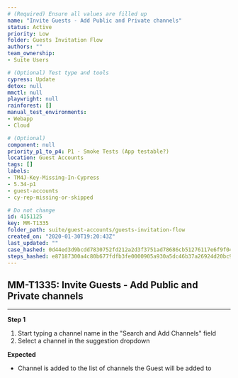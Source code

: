 ```yaml
---
# (Required) Ensure all values are filled up
name: "Invite Guests - Add Public and Private channels"
status: Active
priority: Low
folder: Guests Invitation Flow
authors: ""
team_ownership: 
- Suite Users

# (Optional) Test type and tools
cypress: Update
detox: null
mmctl: null
playwright: null
rainforest: []
manual_test_environments: 
- Webapp
- Cloud

# (Optional)
component: null
priority_p1_to_p4: P1 - Smoke Tests (App testable?)
location: Guest Accounts
tags: []
labels: 
- TM4J-Key-Missing-In-Cypress
- 5.34-p1
- guest-accounts
- cy-rep-missing-or-skipped

# Do not change
id: 4151125
key: MM-T1335
folder_path: suite/guest-accounts/guests-invitation-flow
created_on: "2020-01-30T19:20:43Z"
last_updated: ""
case_hashed: 0d44ed3d9bcdd7830752fd212a2d3f3751ad78686cb51276117e6f9f0449ec13160c7b63c852c75b42e2d93231bcb8d7
steps_hashed: e87187300a4c80b677fdfb3fe0000905a930a5dc46b37a26924d20bc9cda476e851fcd67d2f71ca75d759375ac257884
---
```


## MM-T1335: Invite Guests - Add Public and Private channels

---

**Step 1**

1. Start typing a channel name in the "Search and Add Channels" field
2. Select a channel in the suggestion dropdown

**Expected**

- Channel is added to the list of channels the Guest will be added to
